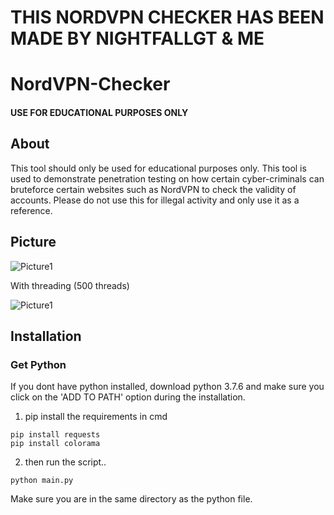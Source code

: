 # THIS NORDVPN CHECKER HAS BEEN MADE BY NIGHTFALLGT & ME

# NordVPN-Checker
#### USE FOR EDUCATIONAL PURPOSES ONLY

## About
This tool should only be used for educational purposes only. This tool is used to demonstrate penetration testing on how certain cyber-criminals can bruteforce certain websites such as NordVPN to check the validity of accounts. Please do not use this for illegal activity and only use it as a reference.

## Picture
![Picture1](https://i.ibb.co/Cv0bCnv/Screenshot-97.png)

With threading (500 threads) 

![Picture1](https://i.ibb.co/WtySJkP/Screenshot-34.png)

## Installation
### Get Python
If you dont have python installed, download python 3.7.6
and make sure you click on the 'ADD TO PATH' option during
the installation.

1. pip install the requirements in cmd
```
pip install requests
pip install colorama
```

2. then run the script..
```
python main.py
```
Make sure you are in the same directory as the 
python file.


